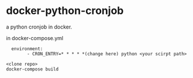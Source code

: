 # docker-python-cronjob

a python cronjob in docker.

in docker-compose.yml
```
  environment:
        - CRON_ENTRY=* * * * *(change here) python <your scirpt path>
```

```
<clone repo>
docker-compose build
```

